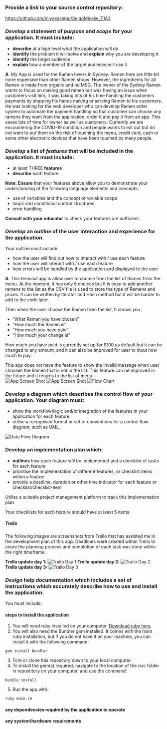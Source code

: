 ### Provide a link to your source control repository: 
https://github.com/miyakeseigo/SeigoMiyake_T1A3

### *Develop* a statement of *purpose* and *scope* for your application. It must include:
- **describe** at a high level what the application will do
- **identify** the problem it will solve and **explain** why you are developing it
- **identify** the target audience
- **explain** how a member of the target audience will use it

**A**. My App is used for the Ramen lovers in Sydney. Ramen here are little bit more expensive than other Ramen shops. However, the ingredients for all Ramen is made from organic and no MSG. The owner of the Sydney Ramen wants to focus on making good ramen but was having an issue when customers visit him,  it was taking lots of his time handling the customers payments by stopping his hands making or serving Ramen to his customers.<br>
He was looking for the web developer who can develop Ramen order system to automate the payment handling so that customer can choose any ramens they want from the application, order it and pay it from an app. This saves lots of time for owner as well as customers. Currently we are encountering the COVID-19 condition and people wants to eat out but do not want to put them on the risk of touching the menu, credit card, cash or some other electronic devices that have been touched by many people.  

### *Develop* a list of *features* that will be included in the application. It must include:
- at least THREE **features**
- **describe** each feature

**Note: Ensure** that your features above allow you to demonstrate your understanding of the following language elements and concepts:
- use of variables and the concept of variable scope
- loops and conditional control structures
- error handling

**Consult with your educator** to check your features are sufficient.

### *Develop* an *outline* of the user interaction and experience for the application.
Your outline must include:
- how the user will find out how to interact with / use each feature
- how the user will interact with / use each feature
- how errors will be handled by the application and displayed to the user

**A**. This terminal app is allow user to choose from the list of Ramen from the menu. At the moment, it has only 5 choices but it is easy to add another ramens to the list as the CSV file is used to store the type of Ramens and prices. It can be written by Iterator and Hash method but it will be harder to add to the code later.<br>

Then when the user choose the Ramen from the list, It shows you ;
- “What Ramen you have chosen”
- “How much the Ramen is”
- “How much you have paid”
- “How much your change is”<br>

How much you have paid is currently set up for $100 as default but it can be changed to any amount, and it can also be improved for user to input how much to pay.<br>

This app does not have the feature to show the invalid message when user chooses the Ramen that is not in the list. This feature can be improved in the future and it returns to the list of menu. <br>
![App Screen Shot](./docs/ramen1.png)
![App Screen Shot](./docs/ramen2.png)
![Flow Chart](./docs/flowchart.png)

### *Develop* a diagram which describes the control flow of your application. Your diagram must:
- show the workflow/logic and/or integration of the features in your application for each feature.
- utilise a recognised format or set of conventions for a control flow diagram, such as UML.

![Data Flow Diagram](./docs/dataflowdiagram.png)

### Develop an implementation plan which:
- **outlines** how each feature will be implemented and a checklist of tasks for each feature
- prioritise the implementation of different features, or checklist items within a feature
- provide a deadline, duration or other time indicator for each feature or checklist/checklist-item

Utilise a suitable project management platform to track this implementation plan

Your checklists for each feature should have at least 5 items.

##### Trello
The following images are screenshots from Trello that has assisted me in the development plan of this app. Deadlines were created within Trello to enure the planning process and completion of each task was done within the right timeframe.

**Trello update day 1:**
![Trallo Day 1](./docs/trello1.png)
**Trello update day 2:**
![Trallo Day 2](./docs/trello2.png)
**Trello update day 3:**
![Trallo Day 3](./docs/trello3.png)

### *Design* help documentation which includes a set of instructions which accurately describe how to use and install the application.

You must include:
#### steps to install the application
1. You will need ruby installed on your computer. [Download ruby here](https://www.ruby-lang.org/en/).
2. You will also need the Bundler gem installed. It comes with the main ruby installation, but if you do not have it on your machine, you can install it with the following command:

```gem install bundler```

3. Fork or clone this repository down to your local computer.
4. To install the gem(s) required, navigate to the location of the /src folder in repostitory on your computer, and use the command:

```bundle install```

5. Run the app with:

```ruby main.rb```

#### any dependencies required by the application to operate


#### any system/hardware requirements
